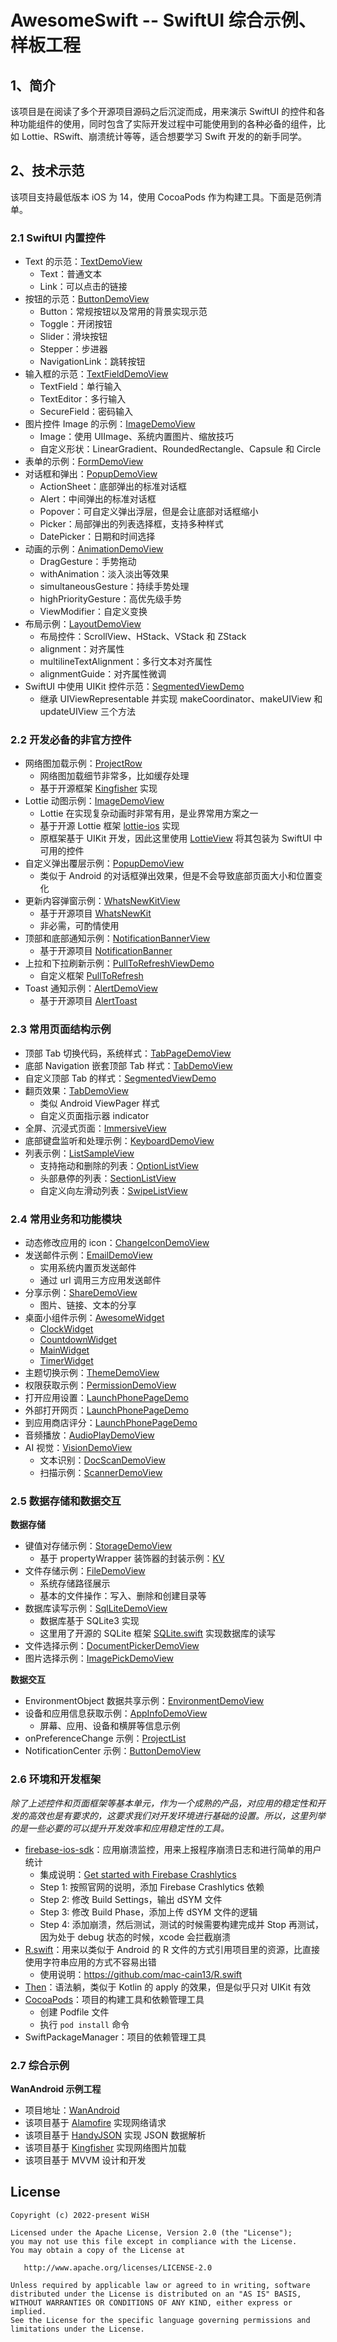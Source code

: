 # AwesomeSwift -- SwiftUI 综合示例、样板工程

## 1、简介

该项目是在阅读了多个开源项目源码之后沉淀而成，用来演示 SwiftUI 的控件和各种功能组件的使用，同时包含了实际开发过程中可能使用到的各种必备的组件，比如 Lottie、RSwift、崩溃统计等等，适合想要学习 Swift 开发的的新手同学。

## 2、技术示范

该项目支持最低版本 iOS 为 14，使用 CocoaPods 作为构建工具。下面是范例清单。

### 2.1 SwiftUI 内置控件

- Text 的示范：[TextDemoView](AwesomeSwift/AwesomeSwift/Components/TextDemoView.swift)
  - Text：普通文本
  - Link：可以点击的链接
- 按钮的示范：[ButtonDemoView](AwesomeSwift/AwesomeSwift/Components/ButtonDemoView.swift)
  - Button：常规按钮以及常用的背景实现示范
  - Toggle：开闭按钮
  - Slider：滑块按钮
  - Stepper：步进器
  - NavigationLink：跳转按钮
- 输入框的示范：[TextFieldDemoView](AwesomeSwift/AwesomeSwift/Components/TextFieldDemoView.swift)
  - TextField：单行输入
  - TextEditor：多行输入
  - SecureField：密码输入
- 图片控件 Image 的示例：[ImageDemoView](AwesomeSwift/AwesomeSwift/Components/ImageDemoView.swift)
  - Image：使用 UIImage、系统内置图片、缩放技巧
  - 自定义形状：LinearGradient、RoundedRectangle、Capsule 和 Circle
- 表单的示例：[FormDemoView](AwesomeSwift/AwesomeSwift/Components/FormDemoView.swift)
- 对话框和弹出：[PopupDemoView](AwesomeSwift/AwesomeSwift/Components/PopupDemoView.swift)
  - ActionSheet：底部弹出的标准对话框
  - Alert：中间弹出的标准对话框
  - Popover：可自定义弹出浮层，但是会让底部对话框缩小
  - Picker：局部弹出的列表选择框，支持多种样式
  - DatePicker：日期和时间选择
- 动画的示例：[AnimationDemoView](AwesomeSwift/AwesomeSwift/Components/AnimationDemoView.swift)
  - DragGesture：手势拖动
  - withAnimation：淡入淡出等效果
  - simultaneousGesture：持续手势处理
  - highPriorityGesture：高优先级手势
  - ViewModifier：自定义变换
- 布局示例：[LayoutDemoView](AwesomeSwift/AwesomeSwift/Components/LayoutDemoView.swift)
  - 布局控件：ScrollView、HStack、VStack 和 ZStack
  - alignment：对齐属性
  - multilineTextAlignment：多行文本对齐属性
  - alignmentGuide：对齐属性微调
- SwiftUI 中使用 UIKit 控件示范：[SegmentedViewDemo](AwesomeSwift/AwesomeSwift/Components/SegmentedViewDemo.swift)
  - 继承 UIViewRepresentable 并实现 makeCoordinator、makeUIView 和 updateUIView 三个方法

### 2.2 开发必备的非官方控件

- 网络图加载示例：[ProjectRow](AwesomeSwift/AwesomeSwift/WanAndroid/ProjectRow.swift)
  - 网络图加载细节非常多，比如缓存处理
  - 基于开源框架 [Kingfisher](https://github.com/onevcat/Kingfisher) 实现
- Lottie 动图示例：[ImageDemoView](AwesomeSwift/AwesomeSwift/Components/ImageDemoView.swift)
  - Lottie 在实现复杂动画时非常有用，是业界常用方案之一
  - 基于开源 Lottie 框架 [lottie-ios](https://github.com/airbnb/lottie-ios) 实现
  - 原框架基于 UIKit 开发，因此这里使用 [LottieView](AwesomeSwift/AwesomeSwift/Components/Business/Image/LottieView.swift) 将其包装为 SwiftUI 中可用的控件
- 自定义弹出覆层示例：[PopupDemoView](AwesomeSwift/AwesomeSwift/Components/PopupDemoView.swift)
  - 类似于 Android 的对话框弹出效果，但是不会导致底部页面大小和位置变化
- 更新内容弹窗示例：[WhatsNewKitView](AwesomeSwift/AwesomeSwift/Components/WhatsNewKitView.swift)
  - 基于开源项目 [WhatsNewKit](https://github.com/SvenTiigi/WhatsNewKit)
  - 非必需，可酌情使用
- 顶部和底部通知示例：[NotificationBannerView](AwesomeSwift/AwesomeSwift/Components/NotificationBannerView.swift)
  - 基于开源项目 [NotificationBanner](https://github.com/Daltron/NotificationBanner)
- 上拉和下拉刷新示例：[PullToRefreshViewDemo](AwesomeSwift/AwesomeSwift/Components/PullToRefreshViewDemo.swift)
  - 自定义框架 [PullToRefresh](AwesomeSwift/AwesomeSwift/Components/PullToRefresh)
- Toast 通知示例：[AlertDemoView](AwesomeSwift/AwesomeSwift/Components/Business/AlertDemoView.swift)
  - 基于开源项目 [AlertToast](https://github.com/elai950/AlertToast)

### 2.3 常用页面结构示例

- 顶部 Tab 切换代码，系统样式：[TabPageDemoView](AwesomeSwift/AwesomeSwift/Components/TabPageDemoView.swift)
- 底部 Navigation 嵌套顶部 Tab 样式：[TabDemoView](AwesomeSwift/AwesomeSwift/Components/TabDemoView.swift)
- 自定义顶部 Tab 的样式：[SegmentedViewDemo](AwesomeSwift/AwesomeSwift/Components/SegmentedViewDemo.swift)
- 翻页效果：[TabDemoView](AwesomeSwift/AwesomeSwift/Components/TabDemoView.swift)
  - 类似 Android ViewPager 样式
  - 自定义页面指示器 indicator
- 全屏、沉浸式页面：[ImmersiveView](AwesomeSwift/AwesomeSwift/Components/ImmersiveView.swift)
- 底部键盘监听和处理示例：[KeyboardDemoView](AwesomeSwift/AwesomeSwift/Components/Business/Keyboard/KeyboardDemoView.swift)
- 列表示例：[ListSampleView](AwesomeSwift/AwesomeSwift/Components/Business/List/ListSampleView.swift)
  - 支持拖动和删除的列表：[OptionListView](AwesomeSwift/AwesomeSwift/Components/Business/List/OptionListView.swift)
  - 头部悬停的列表：[SectionListView](AwesomeSwift/AwesomeSwift/Components/Business/List/SectionListView.swift)
  - 自定义向左滑动列表：[SwipeListView](AwesomeSwift/AwesomeSwift/Components/Business/List/SwipeListView.swift)

### 2.4 常用业务和功能模块

- 动态修改应用的 icon：[ChangeIconDemoView](AwesomeSwift/AwesomeSwift/Components/ChangeIconDemoView.swift)
- 发送邮件示例：[EmailDemoView](AwesomeSwift/AwesomeSwift/Components/EmailDemoView.swift)
  - 实用系统内置页发送邮件
  - 通过 url 调用三方应用发送邮件
- 分享示例：[ShareDemoView](AwesomeSwift/AwesomeSwift/Components/ShareDemoView.swift)
  - 图片、链接、文本的分享
- 桌面小组件示例：[AwesomeWidget](AwesomeSwift/AwesomeWidget)
  - [ClockWidget](AwesomeSwift/AwesomeWidget/ClockWidget.swift)
  - [CountdownWidget](AwesomeSwift/AwesomeWidget/CountdownWidget.swift)
  - [MainWidget](AwesomeSwift/AwesomeWidget/MainWidget.swift)
  - [TimerWidget](AwesomeSwift/AwesomeWidget/TimerWidget.swift)
- 主题切换示例：[ThemeDemoView](AwesomeSwift/AwesomeSwift/Components/ThemeDemoView.swift)
- 权限获取示例：[PermissionDemoView](AwesomeSwift/AwesomeSwift/Components/Business/Permission/PermissionDemoView.swift)
- 打开应用设置：[LaunchPhonePageDemo](AwesomeSwift/AwesomeSwift/Components/LaunchPhonePageDemo.swift)
- 外部打开网页：[LaunchPhonePageDemo](AwesomeSwift/AwesomeSwift/Components/LaunchPhonePageDemo.swift)
- 到应用商店评分：[LaunchPhonePageDemo](AwesomeSwift/AwesomeSwift/Components/LaunchPhonePageDemo.swift)
- 音频播放：[AudioPlayDemoView](AwesomeSwift/AwesomeSwift/Components/Business/AudioPlayDemoView.swift)
- AI 视觉：[VisionDemoView](AwesomeSwift/AwesomeSwift/Components/Business/Vision/VisionDemoView.swift)
  - 文本识别：[DocScanDemoView](AwesomeSwift/AwesomeSwift/Components/Business/Vision/DocScanDemoView.swift)
  - 扫描示例：[ScannerDemoView](AwesomeSwift/AwesomeSwift/Components/Business/Vision/ScannerDemoView.swift)

### 2.5 数据存储和数据交互

**数据存储**

- 键值对存储示例：[StorageDemoView](AwesomeSwift/AwesomeSwift/Components/Business/Storage/StorageDemoView.swift)
  - 基于 propertyWrapper 装饰器的封装示例：[KV](AwesomeSwift/AwesomeSwift/Components/Business/Storage/KV.swift)
- 文件存储示例：[FileDemoView](AwesomeSwift/AwesomeSwift/Components/Business/Storage/FileDemoView.swift)
  - 系统存储路径展示
  - 基本的文件操作：写入、删除和创建目录等
- 数据库读写示例：[SqlLiteDemoView](AwesomeSwift/AwesomeSwift/Components/Business/Sql/SqlLiteDemoView.swift)
  - 数据库基于 SQLite3 实现
  - 这里用了开源的 SQLite 框架 [SQLite.swift](https://github.com/stephencelis/SQLite.swift) 实现数据库的读写
- 文件选择示例：[DocumentPickerDemoView](AwesomeSwift/AwesomeSwift/Components/Business/FilePick/DocumentPickerDemoView.swift)
- 图片选择示例：[ImagePickDemoView](AwesomeSwift/AwesomeSwift/Components/Business/Image/ImagePickDemoView.swift)

**数据交互**

- EnvironmentObject 数据共享示例：[EnvironmentDemoView](AwesomeSwift/AwesomeSwift/Components/Business/Events/EnvironmentDemoView.swift)
- 设备和应用信息获取示例：[AppInfoDemoView](AwesomeSwift/AwesomeSwift/Components/AppInfoDemoView.swift)
  - 屏幕、应用、设备和横屏等信息示例
- onPreferenceChange 示例：[ProjectList](AwesomeSwift/AwesomeSwift/WanAndroid/ProjectList.swift)
- NotificationCenter 示例：[ButtonDemoView](AwesomeSwift/AwesomeSwift/Components/ButtonDemoView.swift)

### 2.6 环境和开发框架

*除了上述控件和页面框架等基本单元，作为一个成熟的产品，对应用的稳定性和开发的高效也是有要求的，这要求我们对开发环境进行基础的设置。所以，这里列举的是一些必要的可以提升开发效率和应用稳定性的工具。*

- [firebase-ios-sdk](https://github.com/firebase/firebase-ios-sdk)：应用崩溃监控，用来上报程序崩溃日志和进行简单的用户统计
  - 集成说明：[Get started with Firebase Crashlytics](https://firebase.google.com/docs/crashlytics/get-started?platform=ios#add-sdk)
  - Step 1: 按照官网的说明，添加 Firebase Crashlytics 依赖
  - Step 2: 修改 Build Settings，输出 dSYM 文件
  - Step 3: 修改 Build Phase，添加上传 dSYM 文件的逻辑
  - Step 4: 添加崩溃，然后测试，测试的时候需要构建完成并 Stop 再测试，因为处于 debug 状态的时候，xcode 会拦截崩溃
- [R.swift](https://github.com/mac-cain13/R.swift)：用来以类似于 Android 的 R 文件的方式引用项目里的资源，比直接使用字符串应用的方式不容易出错
  - 使用说明：https://github.com/mac-cain13/R.swift
- [Then](https://github.com/devxoul/Then)：语法躺，类似于 Kotlin 的 apply 的效果，但是似乎只对 UIKit 有效
- [CocoaPods](https://github.com/CocoaPods/Specs)：项目的构建工具和依赖管理工具
  - 创建 Podfile 文件
  - 执行 `pod install` 命令
- SwiftPackageManager：项目的依赖管理工具

### 2.7 综合示例

**WanAndroid 示例工程**

- 项目地址：[WanAndroid](AwesomeSwift/AwesomeSwift/WanAndroid)
- 该项目基于 [Alamofire](https://github.com/Alamofire/Alamofire) 实现网络请求
- 该项目基于 [HandyJSON](https://github.com/alibaba/HandyJSON) 实现 JSON 数据解析
- 该项目基于 [Kingfisher](https://github.com/onevcat/Kingfisher) 实现网络图片加载
- 该项目基于 MVVM 设计和开发

## License

```
Copyright (c) 2022-present WiSH

Licensed under the Apache License, Version 2.0 (the "License");
you may not use this file except in compliance with the License.
You may obtain a copy of the License at

   http://www.apache.org/licenses/LICENSE-2.0

Unless required by applicable law or agreed to in writing, software
distributed under the License is distributed on an "AS IS" BASIS,
WITHOUT WARRANTIES OR CONDITIONS OF ANY KIND, either express or implied.
See the License for the specific language governing permissions and
limitations under the License.
```
